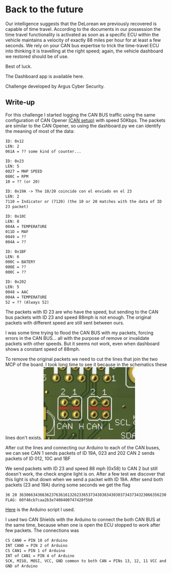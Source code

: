 # Back to the future
Our intelligence suggests that the DeLorean we previously recovered is capable of time travel.
According to the documents in our possession the time travel functionality is activated as soon as a specific ECU within the vehicle maintains a velocity of exactly 88 miles per hour for at least a few seconds. We rely on your CAN bus expertise to trick the time-travel ECU into thinking it is travelling at the right speed; again, the vehicle dashboard we restored should be of use.

Best of luck.

The Dashboard app is available here.

Challenge developed by Argus Cyber Security.

## Write-up
For this challenge I started logging the CAN BUS traffic using the same configuration of CAN Opener [(CAN setup)](../CANOpener/CAN_Configuration.md) with speed 50Kbps. The packets are similar to the CAN Opener, so using the dashboard.py we can identify the meaning of most of the data:
```
ID: 0x12
LEN: 2
061A = ?? some kind of counter...
```
```
ID: 0x23
LEN: 5
0027 = MHP SPEED
080C = RPM
10 = ?? (or 20)
```
```
ID: 0x19A -> The 10/20 coincide con el enviado en el 23
LEN: 2
7110 = Indicator or (7120) (the 10 or 20 matches with the data of ID 23 packet)
```
```
ID: 0x10C
LEN: 8
004A = TEMPERATURE
011D = MAF
0049 = ??
004A = ??
```
```
ID: 0x1BF
LEN: 6
000C = BATERY
000E = ??
000C = ??
```
```
ID: 0x202
LEN: 5
0048 = AAC
004A = TEMPERATURE
52 = ?? (Always 52)
```

The packets with ID 23 are who have the speed, but sending to the CAN bus packets with ID 23 and speed 88mph is not enough. The original packets with different speed are still sent between ours.

I was some time trying to flood the CAN BUS with my packets, forcing errors in the CAN BUS... all with the purpose of remove or invalidate packets with other speeds. But it seems not work, even when dashboard shows a constant speed of 88mph.

To remove the original packets we need to cut the lines that join the two MCP of the board. I took long time to see it because in the schematics these lines don't exists.
![riscurino.jpg](riscurino.jpg)

After cut the lines and connecting our Arduino to each of the CAN buses, we can see
CAN 1 sends packets of ID 19A, 023 and 202
CAN 2 sends packets of ID 012, 10C and 1BF

We send packets with ID 23 and speed 88 mph (0x58) to CAN 2 but still doesn't work, the check engine light is on. After a few test we discover that this light is shut down when we send a packet with ID 19A. After send both packets (23 and 19A) during some seconds we get the flag
```
36 20 3630663436636237636161326233653734303834303037343734323066356230
FLAG: 60f46cb7caa2b3e7408400747420f5b0
```

[Here](BackToTheFuture.ino) is the Arduino script I used.

I used two CAN Shields with the Arduino to connect the both CAN BUS at the same time, because when one is open the ECU stopped to work after few packets.  The connections was
```
CS CAN0 = PIN 10 of Arduino
INT CAN0 = PIN 2 of Arduino
CS CAN1 = PIN 1 of Arduino
INT of CAN1 = PIN 4 of Arduino
SCK, MISO, MOSI, VCC, GND common to both CAN = PINs 13, 12, 11 VCC and GND of Arduino
```



